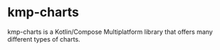 # kmp-charts

kmp-charts is a Kotlin/Compose Multiplatform library that offers many different types of charts.
